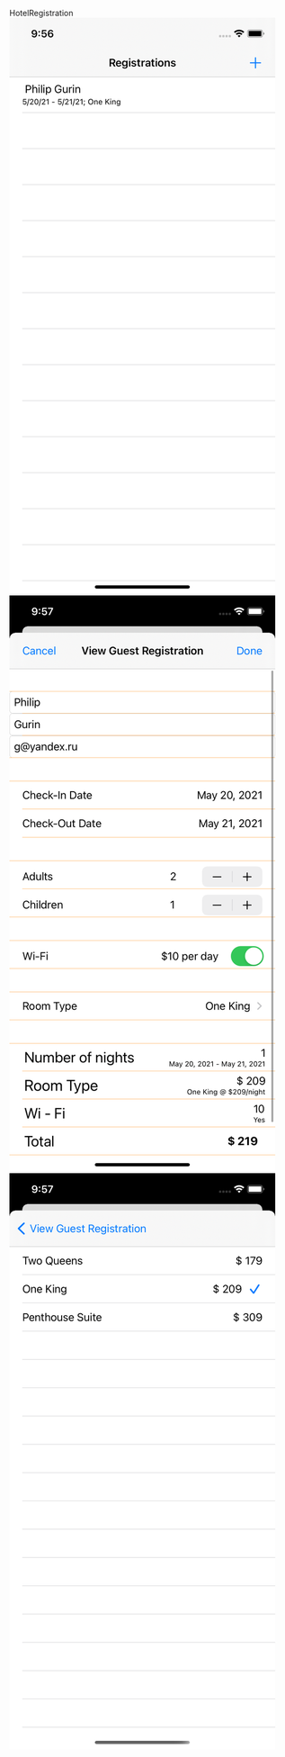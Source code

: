 HotelRegistration
![Screenshot 1](https://github.com/gurinfilipp/HotelRegistration/blob/main/HotelManzana/Screenshots/Screenshot01.png?raw=true)
![Screenshot 2](https://github.com/gurinfilipp/HotelRegistration/blob/main/HotelManzana/Screenshots/Screenshot02.png?raw=true)
![Screenshot 3](https://github.com/gurinfilipp/HotelRegistration/blob/main/HotelManzana/Screenshots/Screenshot03.png?raw=true)
